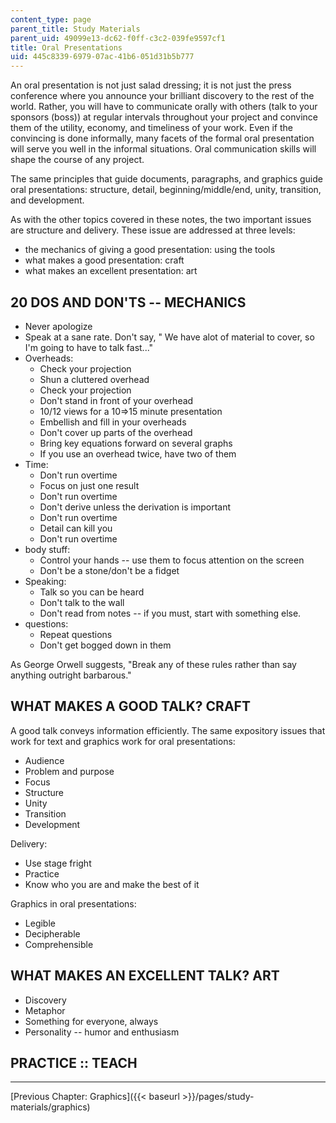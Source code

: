 ```yaml
---
content_type: page
parent_title: Study Materials
parent_uid: 49099e13-dc62-f0ff-c3c2-039fe9597cf1
title: Oral Presentations
uid: 445c8339-6979-07ac-41b6-051d31b5b777
---
```


An oral presentation is not just salad dressing; it is not just the press conference where you announce your brilliant discovery to the rest of the world. Rather, you will have to communicate orally with others (talk to your sponsors (boss)) at regular intervals throughout your project and convince them of the utility, economy, and timeliness of your work. Even if the convincing is done informally, many facets of the formal oral presentation will serve you well in the informal situations. Oral communication skills will shape the course of any project.

The same principles that guide documents, paragraphs, and graphics guide oral presentations: structure, detail, beginning/middle/end, unity, transition, and development.

As with the other topics covered in these notes, the two important issues are structure and delivery. These issue are addressed at three levels:

*   the mechanics of giving a good presentation: using the tools
*   what makes a good presentation: craft
*   what makes an excellent presentation: art

20 DOS AND DON'TS -- MECHANICS
------------------------------

*   Never apologize
*   Speak at a sane rate. Don't say, " We have alot of material to cover, so I'm going to have to talk fast..."
*   Overheads:
    *   Check your projection
    *   Shun a cluttered overhead
    *   Check your projection
    *   Don't stand in front of your overhead
    *   10/12 views for a 10=>15 minute presentation
    *   Embellish and fill in your overheads
    *   Don't cover up parts of the overhead
    *   Bring key equations forward on several graphs
    *   If you use an overhead twice, have two of them
*   Time:
    *   Don't run overtime
    *   Focus on just one result
    *   Don't run overtime
    *   Don't derive unless the derivation is important
    *   Don't run overtime
    *   Detail can kill you
    *   Don't run overtime
*   body stuff:
    *   Control your hands -- use them to focus attention on the screen
    *   Don't be a stone/don't be a fidget
*   Speaking:
    *   Talk so you can be heard
    *   Don't talk to the wall
    *   Don't read from notes -- if you must, start with something else.
*   questions:
    *   Repeat questions
    *   Don't get bogged down in them

As George Orwell suggests, "Break any of these rules rather than say anything outright barbarous."

WHAT MAKES A GOOD TALK? CRAFT
-----------------------------

A good talk conveys information efficiently. The same expository issues that work for text and graphics work for oral presentations:

*   Audience
*   Problem and purpose
*   Focus
*   Structure
*   Unity
*   Transition
*   Development

Delivery:

*   Use stage fright
*   Practice
*   Know who you are and make the best of it

Graphics in oral presentations:

*   Legible
*   Decipherable
*   Comprehensible

WHAT MAKES AN EXCELLENT TALK? ART
---------------------------------

*   Discovery
*   Metaphor
*   Something for everyone, always
*   Personality -- humor and enthusiasm

PRACTICE :: TEACH
-----------------

* * *

[Previous Chapter: Graphics]({{< baseurl >}}/pages/study-materials/graphics)